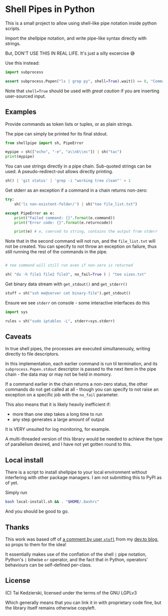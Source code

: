 # Shell Pipes in Python

This is a small project to allow using shell-like pipe notation inside python scripts.

Import the shellpipe notation, and write pipe-like syntax directly with strings.

But, DON'T USE THIS IN REAL LIFE. It's just a silly excercise 😅

Use this instead:

```python
import subprocess

assert subprocess.Popen("ls | grep py", shell=True).wait() == 0, "Command execution error"
```

Note that `shell=True` should be used *with great caution* if you are inserting user-sourced input.

## Examples

Provide commands as token lists or tuples, or as plain strings.

The pipe can simply be printed for its final stdout.

```python
from shellpipe import sh, PipeError

mypipe = sh(["echo", "-e", "a\\nb\\nc"]) | sh("tac")
print(mypipe)
```


You can use strings directly in a pipe chain. Sub-quoted strings can be used. A pseudo-redirect-out allows directly printing.

```python
sh() | 'git status' | 'grep -i "working tree clean"' > 1
```

Get stderr as an exception if a command in a chain returns non-zero:

```python
try:
    sh('ls non-existent-folder/') | sh("tee file_list.txt")

except PipeError as e:
    print("Failed command: {}".format(e.command))
    print("Error code: {}".format(e.returncode))

    print(e) # e, coerced to string, contains the output from stderr
```

Note that in the second command will not run, and the `file_list.txt` will not be created. You can specify to not throw an exception on failure, thus still running the rest of the commands in the pipe.

```python

# tee command will still run even if non-zero is returned

sh( "du -h file1 file2 file3", no_fail=True ) | "tee sizes.txt"

```


Get binary data stream with `get_stdout()` and `get_stderr()`

```python
stuff = sh("ssh me@server cat binary-file").get_stdout()
```

Ensure we see `stderr` on console - some interactive interfaces do this

```python
import sys

rules = sh("sudo iptables -L", stderr=sys.stderr)
```

## Caveats

In true shell pipes, the processes are executed simultaneously, writing directly to file descriptors.

In this implementation, each earlier command is run til termination, and its `subprocess.Popen.stdout` descriptor is passed to the next item in the pipe chain - the data may or may not be held in momory.

If a command earlier in the chain returns a non-zero status, the other commands do not get called at all - though you can specify to not raise an exception on a specific job with the `no_fail` parameter.

This also means that it is likely heavily inefficient if:

* more than one step takes a long time to run
* any step generates a large amount of output

It is VERY unsuited for log monitoring, for example.

A multi-threaded version of this library would be needed to achieve the type of parallelism desired, and I have not yet gotten round to this.

## Local install

There is a script to install shellpipe to your local environment without interfering with other package managers. I am not submitting this to PyPI as of yet.

Simply run

```sh
bash local-install.sh && . "$HOME/.bashrc"
```

And you should be good to go.

## Thanks

This work was based off of [a comment by user `xtofl`](https://dev.to/xtofl/comment/14ihn) from my [dev.to blog](https://dev.to/taikedz), so props to them for the idea!

It essentially makes use of the conflation of the shell `|` pipe notation, Python's `|` bitwise `or` operator, and the fact that in Python, operators' behaviours can be self-defined per-class.

## License

(C) Tai Kedzierski, licensed under the terms of the GNU LGPLv3

Which generally means that you can link it in with proprietary code fine, but the library itself remains otherwise copyleft.
